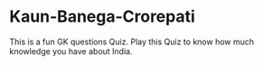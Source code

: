 # Kaun-Banega-Crorepati
This is a fun GK questions Quiz.
Play this Quiz to know how much knowledge you have about India.
